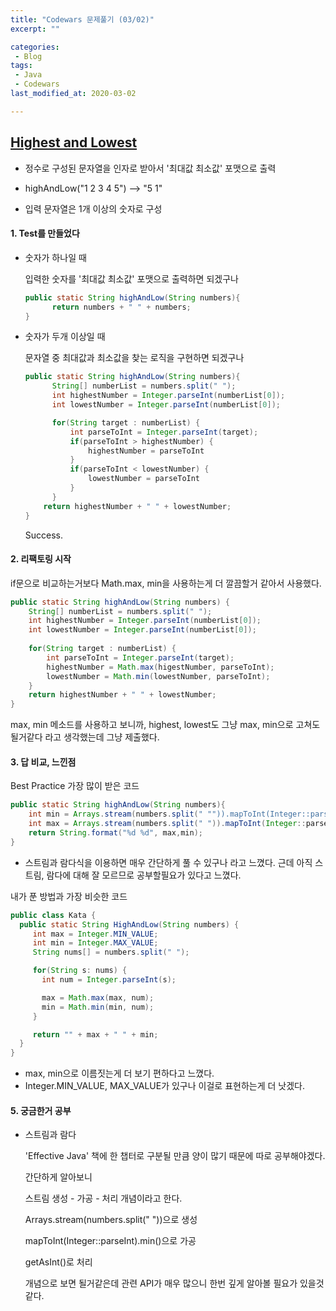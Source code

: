 ```yaml
---
title: "Codewars 문제풀기 (03/02)"
excerpt: ""

categories:
 - Blog
tags:
 - Java
 - Codewars
last_modified_at: 2020-03-02

---
```


## [Highest and Lowest](https://www.codewars.com/kata/554b4ac871d6813a03000035/train/java)

* 정수로 구성된 문자열을 인자로 받아서 '최대값 최소값' 포맷으로 출력

* highAndLow("1 2 3 4 5") --> "5 1"

* 입력 문자열은 1개 이상의 숫자로 구성

  


#### 1. Test를 만들었다

* 숫자가 하나일 때 

  입력한 숫자를 '최대값 최소값' 포맷으로 출력하면 되겠구나

  ```java
  public static String highAndLow(String numbers){
        return numbers + " " + numbers;
  }
  ```

* 숫자가 두개 이상일 때

  문자열 중 최대값과 최소값을 찾는 로직을 구현하면 되겠구나

  ```java
  public static String highAndLow(String numbers){
        String[] numberList = numbers.split(" ");
        int highestNumber = Integer.parseInt(numberList[0]);
        int lowestNumber = Integer.parseInt(numberList[0]);
  
        for(String target : numberList) {
            int parseToInt = Integer.parseInt(target);
            if(parseToInt > highestNumber) {
                highestNumber = parseToInt
            }
            if(parseToInt < lowestNumber) {
                lowestNumber = parseToInt
            }
        }
      return highestNumber + " " + lowestNumber;
  }
  ```
  
  Success. 

#### 2. 리팩토링 시작

if문으로 비교하는거보다 Math.max, min을 사용하는게 더 깔끔할거 같아서 사용했다.

```java
public static String highAndLow(String numbers) {
    String[] numberList = numbers.split(" ");
    int highestNumber = Integer.parseInt(numberList[0]);
    int lowestNumber = Integer.parseInt(numberList[0]);
    
    for(String target : numberList) {
        int parseToInt = Integer.parseInt(target);
        highestNumber = Math.max(higestNumber, parseToInt);
        lowestNumber = Math.min(lowestNumber, parseToInt);
    }
    return highestNumber + " " + lowestNumber;
}
```

max, min 메소드를 사용하고 보니까, highest, lowest도 그냥 max, min으로 고쳐도 될거같다 라고 생각했는데 그냥 제출했다.

#### 3. 답 비교, 느낀점

Best Practice 가장 많이 받은 코드

```java
public static String highAndLow(String numbers){
    int min = Arrays.stream(numbers.split(" "")).mapToInt(Integer::parseInt).min().getAsInt();
    int max = Arrays.stream(numbers.split(" ")).mapToInt(Integer::parseInt).max().getAsInt();
    return String.format("%d %d", max,min);
}
```

* 스트림과 람다식을 이용하면 매우 간단하게 풀 수 있구나 라고 느꼈다. 근데 아직 스트림, 람다에 대해 잘 모르므로 공부할필요가 있다고 느꼈다.



내가 푼 방법과 가장 비슷한 코드

```java
public class Kata {
  public static String HighAndLow(String numbers) {
     int max = Integer.MIN_VALUE;
     int min = Integer.MAX_VALUE;
     String nums[] = numbers.split(" ");

     for(String s: nums) {
       int num = Integer.parseInt(s);

       max = Math.max(max, num);
       min = Math.min(min, num);
     }

     return "" + max + " " + min;
  }
}
```

* max, min으로 이름짓는게 더 보기 편하다고 느꼈다.
* Integer.MIN_VALUE, MAX_VALUE가 있구나 이걸로 표현하는게 더 낫겠다.


#### 5. 궁금한거 공부

* 스트림과 람다

  'Effective Java' 책에 한 챕터로 구분될 만큼 양이 많기 때문에 따로 공부해야겠다.

  간단하게 알아보니

  스트림 생성 - 가공 - 처리 개념이라고 한다.

  Arrays.stream(numbers.split(" "))으로 생성

  mapToInt(Integer::parseInt).min()으로 가공

  getAsInt()로 처리

  개념으로 보면 될거같은데 관련 API가 매우 많으니 한번 깊게 알아볼 필요가 있을것 같다.